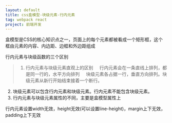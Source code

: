 ```yaml
---
layout: default
title: css盒模型-块级元素-行内元素
tag: webpack react
project: 前端开发
---
```


盒模型是CSS的核心知识点之一，页面上的每个元素都被看成一个矩形框，这个框由元素的内容、内边距、边框和外边距组成

行内元素与块级函数的三个区别

>1.  行内元素与块级元素直观上的区别
    行内元素会在一条直线上排列，都是同一行的，水平方向排列
    块级元素各占据一行，垂直方向排列。块级元素从新行开始结束接着一个断行。
2.  块级元素可以包含行内元素和块级元素。行内元素不能包含块级元素。
3.  行内元素与块级元素属性的不同，主要是盒模型属性上

行内元素设置width无效，height无效(可以设置line-height)，margin上下无效，padding上下无效

